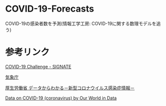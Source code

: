 # COVID-19-Forecasts
COVID-19の感染者数を予測(情報工学工房: COVID-19に関する数理モデルを追う)

# 参考リンク
[COVID-19 Challenge - SIGNATE](https://signate.jp/covid-19-challenge/)

[気象庁](https://www.data.jma.go.jp/gmd/risk/obsdl/)

[厚生労働省 データからわかる－新型コロナウイルス感染症情報－](https://covid19.mhlw.go.jp/)

[Data on COVID-19 (coronavirus) by Our World in Data](https://github.com/owid/covid-19-data/tree/master/public/data)

